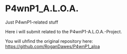 # P4wnP1_A.L.O.A.
Just P4wnP1-related stuff

Here i will submit related to the P4wnP1-A.L.O.A.-Project.

You will uhfind the original repository here: https://github.com/RoganDawes/P4wnP1_aloa


